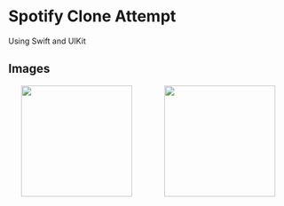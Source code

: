 #  Spotify Clone Attempt

Using Swift and UIKit

## Images


<div align="center">

<img src="https://user-images.githubusercontent.com/60781548/159929115-55cbe22d-8781-40b9-885c-9a00d4124635.png" width="200"></img>
<img width="50"></img>
<img src="https://user-images.githubusercontent.com/60781548/159929131-d2ca5c76-c85f-4d98-992c-1a1f85c7d4c9.png" width="200"></img>

</div>


